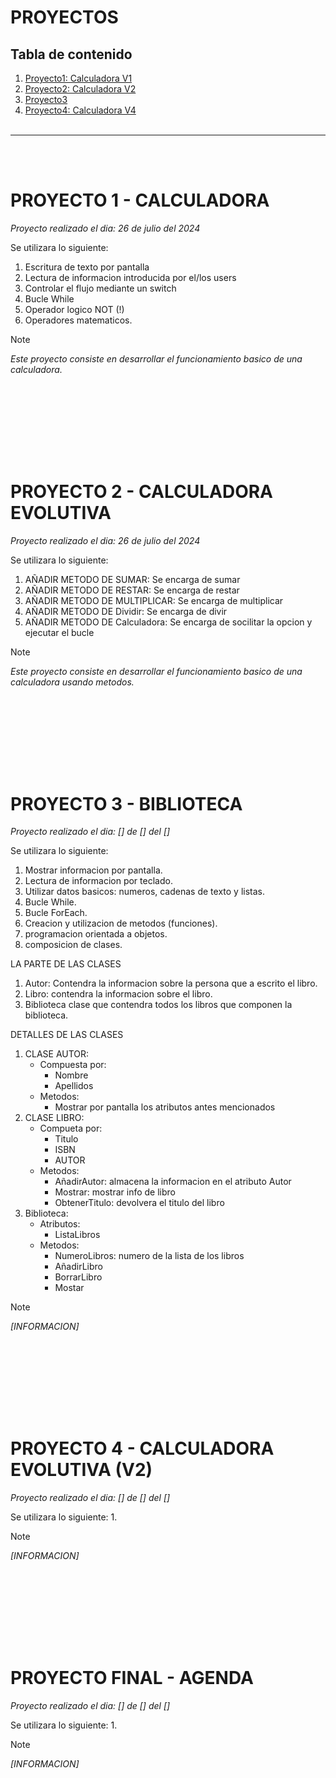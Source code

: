 # PROYECTOS
## Tabla de contenido
1. [Proyecto1: Calculadora V1](#proyecto-1---calculadora)
2. [Proyecto2: Calculadora V2](#proyecto-2---calculadora-evolutiva)
3. [Proyecto3](#)
4. [Proyecto4: Calculadora V4](#proyecto-4---calculadora-evolutiva-v2)
<br></br>
---
<br></br>


# PROYECTO 1 - CALCULADORA

_Proyecto realizado el dia: 26 de julio del 2024_

Se utilizara lo siguiente:
1. Escritura de texto por pantalla
2. Lectura de informacion introducida por el/los users
3. Controlar el flujo mediante un switch
4. Bucle While
5. Operador logico NOT (!)
6. Operadores matematicos.

> [!NOTE]
>
> _Este proyecto consiste en desarrollar el funcionamiento basico de una calculadora._

<br></br>
---
<br></br>

# PROYECTO 2 - CALCULADORA EVOLUTIVA

_Proyecto realizado el dia: 26 de julio del 2024_

Se utilizara lo siguiente:
1. AÑADIR METODO DE SUMAR: Se encarga de sumar
2. AÑADIR METODO DE RESTAR: Se encarga de restar
3. AÑADIR METODO DE MULTIPLICAR: Se encarga de multiplicar
4. AÑADIR METODO DE Dividir: Se encarga de divir
5. AÑADIR METODO DE Calculadora: Se encarga de socilitar la opcion y ejecutar el bucle

> [!NOTE]
>
> _Este proyecto consiste en desarrollar el funcionamiento basico de una calculadora usando metodos._

<br></br>
---
<br></br>

# PROYECTO 3 - BIBLIOTECA

_Proyecto realizado el dia: [] de [] del []_

Se utilizara lo siguiente:
1. Mostrar informacion por pantalla.
2. Lectura de informacion por teclado.
3. Utilizar datos basicos: numeros, cadenas de texto y listas.
4. Bucle While.
5. Bucle ForEach.
6. Creacion y utilizacion de metodos (funciones).
7. programacion orientada a objetos.
8. composicion de clases.

LA PARTE DE LAS CLASES
1. Autor: Contendra la informacion sobre la persona que a escrito el libro.
2. Libro: contendra la informacion sobre el libro.
3. Biblioteca clase que contendra todos los libros que componen la biblioteca.

DETALLES DE LAS CLASES
1. CLASE AUTOR:
    - Compuesta por:
        - Nombre
        - Apellidos
     - Metodos:
         - Mostrar por pantalla los atributos antes mencionados
2. CLASE LIBRO:
    - Compueta por:
      - Titulo
      - ISBN
      - AUTOR
    - Metodos:
      - AñadirAutor: almacena la informacion en el atributo Autor
      - Mostrar: mostrar info de libro
      - ObtenerTitulo: devolvera el titulo del libro
3. Biblioteca: 
    - Atributos:
      - ListaLibros
    - Metodos:
      - NumeroLibros: numero de la lista de los libros
      - AñadirLibro
      - BorrarLibro
      - Mostar

> [!NOTE]
>
> _[INFORMACION]_

<br></br>
---
<br></br>

# PROYECTO 4 - CALCULADORA EVOLUTIVA (V2)
_Proyecto realizado el dia: [] de [] del []_

Se utilizara lo siguiente:
1. 

> [!NOTE]
>
> _[INFORMACION]_

<br></br>
---
<br></br>

# PROYECTO FINAL - AGENDA
_Proyecto realizado el dia: [] de [] del []_

Se utilizara lo siguiente:
1. 

> [!NOTE]
>
> _[INFORMACION]_